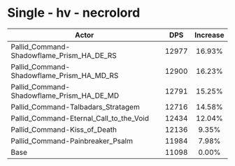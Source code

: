 # Single - hv - necrolord
| Actor | DPS | Increase |
|---|:---:|:---:|
|Pallid_Command-Shadowflame_Prism_HA_DE_RS|12977|16.93%|
|Pallid_Command-Shadowflame_Prism_HA_MD_RS|12900|16.23%|
|Pallid_Command-Shadowflame_Prism_HA_DE_MD|12791|15.25%|
|Pallid_Command-Talbadars_Stratagem|12716|14.58%|
|Pallid_Command-Eternal_Call_to_the_Void|12434|12.04%|
|Pallid_Command-Kiss_of_Death|12136|9.35%|
|Pallid_Command-Painbreaker_Psalm|11984|7.98%|
|Base|11098|0.00%|
